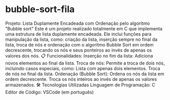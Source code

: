 # bubble-sort-fila
Projeto: Lista Duplamente Encadeada com Ordenação pelo algoritmo "Bubble sort"
Este é um projeto realizado totalmente em C que implementa uma estrutura de lista duplamente encadeada. Ele inclui funções para manipulação da lista, como: criação da lista, inserção sempre no final da lista, troca de nós e ordenação com o algoritmo Bubble Sort em ordem decrescente, trocando os nós e seus ponteiros ao invés de apenas os valores dos nós.
📋 Funcionalidades:
Inserção no fim da lista: Adiciona novos elementos ao final da lista.
Troca de nós: Permite a troca de dois nós, incluindo casos especiais, como:
Lista com apenas dois elementos.
Troca de nós no final da lista.
Ordenação (Bubble Sort):
Ordena os nós da lista em ordem decrescente.
Troca os nós inteiros ao invés de apenas os valores armazenados.
🛠️ Tecnologias Utilizadas
Linguagem de Programação: C
Editor de Código: VSCode (em português)
